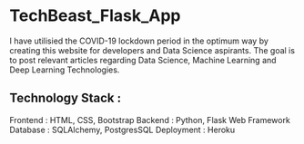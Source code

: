 # TechBeast_Flask_App
I have utilisied the COVID-19 lockdown period in the optimum way by creating this website for developers and Data Science aspirants. The goal is to post relevant articles regarding Data Science, Machine Learning and Deep Learning Technologies.

## Technology Stack :

Frontend : HTML, CSS, Bootstrap
Backend : Python, Flask Web Framework
Database : SQLAlchemy, PostgresSQL
Deployment : Heroku
